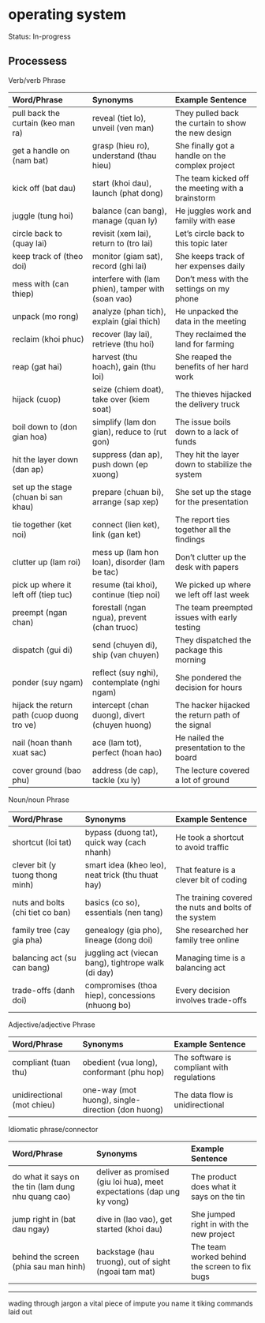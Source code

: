 # operating system

Status: In-progress

## Processess

Verb/verb Phrase

| Word/Phrase                                | Synonyms                                           | Example Sentence                                    |
| :----------------------------------------- | :------------------------------------------------- | :-------------------------------------------------- |
| pull back the curtain (keo man ra)         | reveal (tiet lo), unveil (ven man)                 | They pulled back the curtain to show the new design |
| get a handle on (nam bat)                  | grasp (hieu ro), understand (thau hieu)            | She finally got a handle on the complex project     |
| kick off (bat dau)                         | start (khoi dau), launch (phat dong)               | The team kicked off the meeting with a brainstorm   |
| juggle (tung hoi)                          | balance (can bang), manage (quan ly)               | He juggles work and family with ease                |
| circle back to (quay lai)                  | revisit (xem lai), return to (tro lai)             | Let’s circle back to this topic later               |
| keep track of (theo doi)                   | monitor (giam sat), record (ghi lai)               | She keeps track of her expenses daily               |
| mess with (can thiep)                      | interfere with (lam phien), tamper with (soan vao) | Don’t mess with the settings on my phone            |
| unpack (mo rong)                           | analyze (phan tich), explain (giai thich)          | He unpacked the data in the meeting                 |
| reclaim (khoi phuc)                        | recover (lay lai), retrieve (thu hoi)              | They reclaimed the land for farming                 |
| reap (gat hai)                             | harvest (thu hoach), gain (thu loi)                | She reaped the benefits of her hard work            |
| hijack (cuop)                              | seize (chiem doat), take over (kiem soat)          | The thieves hijacked the delivery truck             |
| boil down to (don gian hoa)                | simplify (lam don gian), reduce to (rut gon)       | The issue boils down to a lack of funds             |
| hit the layer down (dan ap)                | suppress (dan ap), push down (ep xuong)            | They hit the layer down to stabilize the system     |
| set up the stage (chuan bi san khau)       | prepare (chuan bi), arrange (sap xep)              | She set up the stage for the presentation           |
| tie together (ket noi)                     | connect (lien ket), link (gan ket)                 | The report ties together all the findings           |
| clutter up (lam roi)                       | mess up (lam hon loan), disorder (lam be tac)      | Don’t clutter up the desk with papers               |
| pick up where it left off (tiep tuc)       | resume (tai khoi), continue (tiep noi)             | We picked up where we left off last week            |
| preempt (ngan chan)                        | forestall (ngan ngua), prevent (chan truoc)        | The team preempted issues with early testing        |
| dispatch (gui di)                          | send (chuyen di), ship (van chuyen)                | They dispatched the package this morning            |
| ponder (suy ngam)                          | reflect (suy nghi), contemplate (nghi ngam)        | She pondered the decision for hours                 |
| hijack the return path (cuop duong tro ve) | intercept (chan duong), divert (chuyen huong)      | The hacker hijacked the return path of the signal   |
| nail (hoan thanh xuat sac)                 | ace (lam tot), perfect (hoan hao)                  | He nailed the presentation to the board             |
| cover ground (bao phu)                     | address (de cap), tackle (xu ly)                   | The lecture covered a lot of ground                 |

Noun/noun Phrase

| Word/Phrase                      | Synonyms                                            | Example Sentence                                      |
| :------------------------------- | :-------------------------------------------------- | :---------------------------------------------------- |
| shortcut (loi tat)               | bypass (duong tat), quick way (cach nhanh)          | He took a shortcut to avoid traffic                   |
| clever bit (y tuong thong minh)  | smart idea (kheo leo), neat trick (thu thuat hay)   | That feature is a clever bit of coding                |
| nuts and bolts (chi tiet co ban) | basics (co so), essentials (nen tang)               | The training covered the nuts and bolts of the system |
| family tree (cay gia pha)        | genealogy (gia pho), lineage (dong doi)             | She researched her family tree online                 |
| balancing act (su can bang)      | juggling act (viecan bang), tightrope walk (di day) | Managing time is a balancing act                      |
| trade-offs (danh doi)            | compromises (thoa hiep), concessions (nhuong bo)    | Every decision involves trade-offs                    |

Adjective/adjective Phrase

| Word/Phrase                | Synonyms                                          | Example Sentence                           |
| :------------------------- | :------------------------------------------------ | :----------------------------------------- |
| compliant (tuan thu)       | obedient (vua long), conformant (phu hop)         | The software is compliant with regulations |
| unidirectional (mot chieu) | one-way (mot huong), single-direction (don huong) | The data flow is unidirectional            |

Idiomatic phrase/connector

| Word/Phrase                                         | Synonyms                                                               | Example Sentence                              |
| :-------------------------------------------------- | :--------------------------------------------------------------------- | :-------------------------------------------- |
| do what it says on the tin (lam dung nhu quang cao) | deliver as promised (giu loi hua), meet expectations (dap ung ky vong) | The product does what it says on the tin      |
| jump right in (bat dau ngay)                        | dive in (lao vao), get started (khoi dau)                              | She jumped right in with the new project      |
| behind the screen (phia sau man hinh)               | backstage (hau truong), out of sight (ngoai tam mat)                   | The team worked behind the screen to fix bugs |

---
wading through jargon
a vital piece of
impute
you name it
tiking commands
laid out